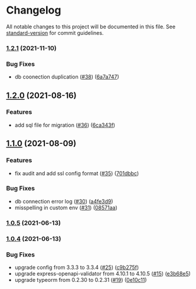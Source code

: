 # Changelog

All notable changes to this project will be documented in this file. See [standard-version](https://github.com/conventional-changelog/standard-version) for commit guidelines.

### [1.2.1](https://github.com/MapColonies/discrete-agent-db/compare/v1.2.0...v1.2.1) (2021-11-10)


### Bug Fixes

* db coonection duplication ([#38](https://github.com/MapColonies/discrete-agent-db/issues/38)) ([6a7a747](https://github.com/MapColonies/discrete-agent-db/commit/6a7a74758b121faf96443cbd1c8ed1d63c2a3418))

## [1.2.0](https://github.com/MapColonies/discrete-agent-db/compare/v1.1.0...v1.2.0) (2021-08-16)


### Features

* add sql file for migration ([#36](https://github.com/MapColonies/discrete-agent-db/issues/36)) ([6ca343f](https://github.com/MapColonies/discrete-agent-db/commit/6ca343fa8bb7583c2b4414637910529bda5c2cdd))

## [1.1.0](https://github.com/MapColonies/discrete-agent-db/compare/v1.0.5...v1.1.0) (2021-08-09)


### Features

* fix audit and add ssl config format ([#35](https://github.com/MapColonies/discrete-agent-db/issues/35)) ([701dbbc](https://github.com/MapColonies/discrete-agent-db/commit/701dbbc51b0303c5b6600ce83c43958052f7c41e))


### Bug Fixes

* db connection error log ([#30](https://github.com/MapColonies/discrete-agent-db/issues/30)) ([a4fe3d9](https://github.com/MapColonies/discrete-agent-db/commit/a4fe3d97281af6f0e034951eed696b4feb5c6a6d))
* misspelling in custom env ([#31](https://github.com/MapColonies/discrete-agent-db/issues/31)) ([08571aa](https://github.com/MapColonies/discrete-agent-db/commit/08571aaad04ea045d17d90a65e9bd21fcc543d66))

### [1.0.5](https://github.com/MapColonies/discrete-agent-db/compare/v1.0.4...v1.0.5) (2021-06-13)

### [1.0.4](https://github.com/MapColonies/discrete-agent-db/compare/v1.0.3...v1.0.4) (2021-06-13)


### Bug Fixes

* upgrade config from 3.3.3 to 3.3.4 ([#25](https://github.com/MapColonies/discrete-agent-db/issues/25)) ([c9b275f](https://github.com/MapColonies/discrete-agent-db/commit/c9b275fee9c4a32e93f29c3f3dfc47f698b03e5e))
* upgrade express-openapi-validator from 4.10.1 to 4.10.5 ([#15](https://github.com/MapColonies/discrete-agent-db/issues/15)) ([e3b68e5](https://github.com/MapColonies/discrete-agent-db/commit/e3b68e5f1955c5f62c1b0104cd63884e4f9784c4))
* upgrade typeorm from 0.2.30 to 0.2.31 ([#19](https://github.com/MapColonies/discrete-agent-db/issues/19)) ([0e10c11](https://github.com/MapColonies/discrete-agent-db/commit/0e10c112748a82eac257c5b99089046dd79ec922))
